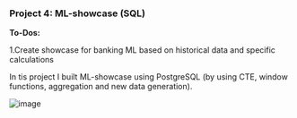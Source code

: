 ### Project 4: ML-showcase (SQL)

**To-Dos:** 

1.Create showcase for banking ML based on historical data and specific calculations

In tis project I built ML-showcase using PostgreSQL (by using CTE, window functions, aggregation and  new data generation). 

![image](https://github.com/marijailjasenko/Project-4/assets/133101572/637b751a-061e-4aeb-92b3-a2d2f7f8082c)
